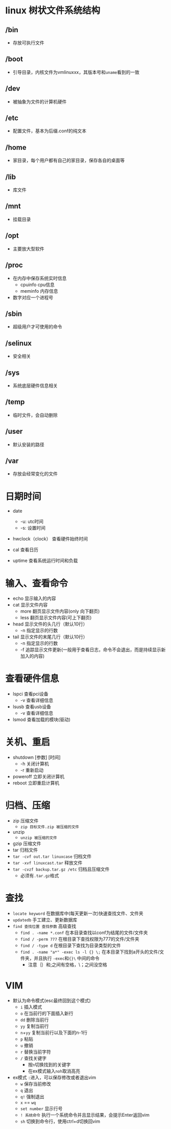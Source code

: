 # linux 树状文件系统结构
## /bin
- 存放可执行文件

## /boot
- 引导目录，内核文件为vmlinuxxx，其版本号和`uname`看到的一致

## /dev
- 被抽象为文件的计算机硬件

## /etc
- 配置文件，基本为后缀.conf的纯文本

## /home
- 家目录，每个用户都有自己的家目录，保存各自的桌面等


## /lib
- 库文件

## /mnt
- 挂载目录

## /opt
- 主要放大型软件

## /proc
- 在内存中保存系统实时信息
	- cpuinfo cpu信息
	-  meminfo 内存信息
- 数字对应一个进程号

## /sbin
- 超级用户才可使用的命令

## /selinux
- 安全相关

## /sys
- 系统底层硬件信息相关

## /temp
- 临时文件，会自动删除

## /user
- 默认安装的路径

## /var
- 存放会经常变化的文件

# 日期时间
- date
	- -u: utc时间
	- -s: 设置时间

- hwclock（clock） 查看硬件始终时间
- cal 查看日历
- uptime 查看系统运行时间和负载

# 输入、查看命令
- echo 显示输入的内容
-  cat 显示文件内容
	- more 翻页显示文件内容(only 向下翻页)
	- less 翻页显示文件内容(可上下翻页)
- head 显示文件的头几行（默认10行）
	- -n 指定显示的行数
- tail 显示文件的末尾几行（默认10行）
	- -n 指定显示的行数
	- -f 追踪显示文件更新(一般用于查看日志，命令不会退出，而是持续显示新加入的内容)

# 查看硬件信息
- lspci 查看pci设备
    - -v 查看详细信息
- lsusb 查看usb设备
    - -v 查看详细信息
- lsmod 查看加载的模块(驱动)

# 关机、重启
- shutdown [参数] [时间]
    - -h 关闭计算机
    - -r 重新启动
- poweroff 立即关闭计算机
- reboot 立即重启计算机

# 归档、压缩
- zip 压缩文件
    - `zip 目标文件.zip 被压缩的文件`
- unzip
    - `unzip 被压缩的文件`
- gzip 压缩文件
- tar 归档文件
- `tar -cvf out.tar linuxcase` 归档文件
- `tar -xvf linuxcast.tar` 释放文件
- `tar -cvzf backup.tar.gz /etc` 归档且压缩文件 
    - 必须有`.tar.gz`格式

# 查找
- `locate keyword` 在数据库中(每天更新一次)快速查找文件、文件夹
- `updatedb` 手工建立、更新数据库
- `find 查找位置 查找参数` 高级查找
    - `find . -name *.conf` 在本目录查找以conf为结尾的文件/文件夹
    - `find / -perm 777` 在根目录下查找权限为777的文件/文件夹
    - `find / -type d` 在根目录下查找为目录类型的文件
    - `find . -name "a*" -exec ls -l {} \;` 在本目录下找到a开头的文件/文件夹，并且执行 `-exec`和`{}\` 中间的命令
        -  注意｛｝和\;之间有空格，\；之间没空格


# VIM
- 默认为命令模式(esc最终回到这个模式)
    - `i` 插入模式
    - `o` 在当前行的下面插入新行
    - `dd` 删除当前行
    - `yy` 复制当前行
    - `n`+`yy` 复制当前行以及下面的n-1行
    - `p` 粘贴
    - `u` 撤销
    - `r` 替换当前字符
    - `/` 查找关键字
        - 按`n`切换找到的关键字
        - 在ex模式输入`noh`取消高亮
- ex模式 `:`进入，可以保存修改或者退出vim
    - `w` 保存当前修改
    - `q` 退出
    - `q!` 强制退出
    - `x` == `wq`
    - `set number` 显示行号
    - `! 系统命令` 执行一个系统命令并且显示结果，会提示Enter返回vim
    - `sh` 切换到命令行，使用ctrl+d切换回vim




